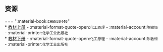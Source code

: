 ## 资源  
=== ":material-book:`CHEN30440`"  
    * [教材上册](http://api.cqu-openlib.cn/file?key=iAsnK2ti176j) - :material-format-quote-open:`化工原理` - :material-account:`陈敏恒` - :material-printer:`化学工业出版社`  
    * [教材下册](http://api.cqu-openlib.cn/file?key=igrXN2ti17ha) - :material-format-quote-open:`化工原理` - :material-account:`陈敏恒` - :material-printer:`化学工业出版社`  